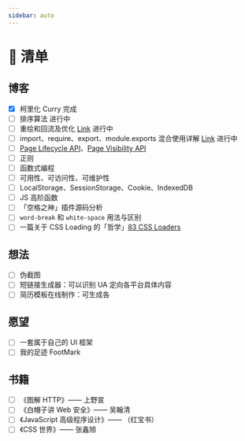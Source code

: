 ```yaml
---
sidebar: auto
---
```


# 📜 清单

## 博客

- [x] 柯里化 Curry <el-tag size="mini" type="success">完成</el-tag>
- [ ] 排序算法 <el-tag size="mini">进行中</el-tag>
- [ ] 重绘和回流及优化 [Link](https://juejin.im/entry/595b5c135188250d7767f7d3) <el-tag size="mini">进行中</el-tag>
- [ ] import、require、export、module.exports 混合使用详解 [Link](http://imweb.io/topic/582293894067ce9726778be9) <el-tag size="mini">进行中</el-tag>
- [ ] [Page Lifecycle API](http://www.ruanyifeng.com/blog/2018/10/page_visibility_api.html)、[Page Visibility API](http://www.ruanyifeng.com/blog/2018/10/page_visibility_api.html)
- [ ] 正则
- [ ] 函数式编程
- [ ] 可用性、可访问性、可维护性
- [ ] LocalStorage、SessionStorage、Cookie、IndexedDB
- [ ] JS 高阶函数
- [ ] 「空格之神」插件源码分析
- [ ] `word-break` 和 `white-space` 用法与区别
- [ ] 一篇关于 CSS Loading 的「哲学」[83 CSS Loaders](https://freefrontend.com/css-loaders/)

## 想法

- [ ] 伪截图
- [ ] 短链接生成器：可以识别 UA 定向各平台具体内容
- [ ] 简历模板在线制作：可生成各

## 愿望

- [ ] 一套属于自己的 UI 框架
- [ ] 我的足迹 FootMark

## 书籍

- [ ] 《图解 HTTP》—— 上野宣
- [ ] 《白帽子讲 Web 安全》—— 吴翰清
- [ ] 《JavaScript 高级程序设计》—— （红宝书）
- [ ] 《CSS 世界》—— 张鑫旭